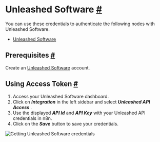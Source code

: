 


 Unleashed Software
 [#](#unleashed-software "Permanent link")
===============================================================



 You can use these credentials to authenticate the following nodes with Unleashed Software.
 


* [Unleashed Software](/integrations/builtin/app-nodes/n8n-nodes-base.unleashedsoftware/)



 Prerequisites
 [#](#prerequisites "Permanent link")
-----------------------------------------------------



 Create an
 [Unleashed Software](https://www.unleashedsoftware.com/) 
 account.
 



 Using Access Token
 [#](#using-access-token "Permanent link")
---------------------------------------------------------------


1. Access your Unleashed Software dashboard.
2. Click on
 ***Integration***
 in the left sidebar and select
 ***Unleashed API Access***
 .
3. Use the displayed
 ***API Id***
 and
 ***API Key***
 with your Unleashed API credentials in n8n.
4. Click on the
 ***Save***
 button to save your credentials.



![Getting Unleashed Software credentials](https://d33wubrfki0l68.cloudfront.net/e4d981af3c697d1fda9f937fbd0060e73aee251a/67af0/_images/integrations/builtin/credentials/unleashedsoftware/using-access-token.gif)





